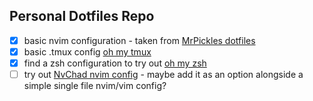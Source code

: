 ## Personal Dotfiles Repo

- [x] basic nvim configuration - taken from [MrPickles dotfiles](https://github.com/MrPickles/dotfiles/tree/master/config/nvim)
- [x] basic .tmux config [oh my tmux](https://github.com/gpakosz/.tmux/)
- [x] find a zsh configuration to try out [oh my zsh](https://ohmyz.sh/)
- [ ] try out [NvChad nvim config](https://github.com/NvChad/NvChad) - maybe add it as an option alongside a simple single file nvim/vim config?
